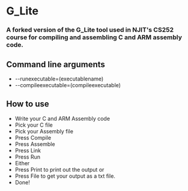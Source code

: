 # G_Lite

### A forked version of the G_Lite tool used in NJIT's CS252 course for compiling and assembling C and ARM assembly code.

## Command line arguments
- --runexecutable=(executablename)
- --compileexecutable=(compileexecutable)

## How to use
- Write your C and ARM Assembly code
- Pick your C file
- Pick your Assembly file
- Press Compile
- Press Assemble
- Press Link
- Press Run
- Either
 - Press Print to print out the output or
 - Press File to get your output as a txt file.
- Done!